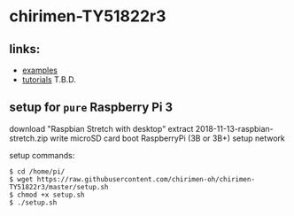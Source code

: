 # chirimen-TY51822r3

## links:

- [examples](https://chirimen.org/chirimen-TY51822r3/gc/)
- [tutorials]() T.B.D.

## setup for `pure` Raspberry Pi 3

download "Raspbian Stretch with desktop"
extract 2018-11-13-raspbian-stretch.zip
write microSD card
boot RaspberryPi (3B or 3B+)
setup network

setup commands: 

```
$ cd /home/pi/    
$ wget https://raw.githubusercontent.com/chirimen-oh/chirimen-TY51822r3/master/setup.sh    
$ chmod +x setup.sh    
$ ./setup.sh    
```
